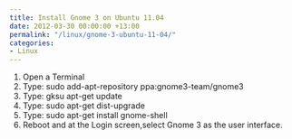 ```yaml
---
title: Install Gnome 3 on Ubuntu 11.04
date: 2012-03-30 00:00:00 +13:00
permalink: "/linux/gnome-3-ubuntu-11-04/"
categories:
- Linux
---
```


1. Open a Terminal
2. Type: sudo add-apt-repository ppa:gnome3-team/gnome3
3. Type: gksu apt-get update
4. Type: sudo apt-get dist-upgrade
5. Type: sudo apt-get install gnome-shell
6. Reboot and at the Login screen,select Gnome 3 as the user interface.
